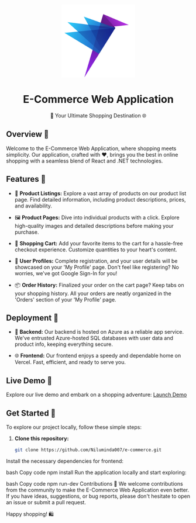 <p align="center">
  <img src="/public/logo.png" alt="Logo" width="200" height="200">
</p>

<h1 align="center">E-Commerce Web Application</h1>

<p align="center">🛒 Your Ultimate Shopping Destination 🌐</p>

## Overview 💼

Welcome to the E-Commerce Web Application, where shopping meets simplicity. Our application, crafted with ❤️, brings you the best in online shopping with a seamless blend of React and .NET technologies.

## Features 🚀

- 📜 **Product Listings:** Explore a vast array of products on our product list page. Find detailed information, including product descriptions, prices, and availability.

- 🖼️ **Product Pages:** Dive into individual products with a click. Explore high-quality images and detailed descriptions before making your purchase.

- 🛒 **Shopping Cart:** Add your favorite items to the cart for a hassle-free checkout experience. Customize quantities to your heart's content.

- 👤 **User Profiles:** Complete registration, and your user details will be showcased on your 'My Profile' page. Don't feel like registering? No worries, we've got Google Sign-In for you!

- 📦 **Order History:** Finalized your order on the cart page? Keep tabs on your shopping history. All your orders are neatly organized in the 'Orders' section of your 'My Profile' page.

## Deployment 🚀

- 💼 **Backend:** Our backend is hosted on Azure as a reliable app service. We've entrusted Azure-hosted SQL databases with user data and product info, keeping everything secure.

- 🌐 **Frontend:** Our frontend enjoys a speedy and dependable home on Vercel. Fast, efficient, and ready to serve you.

## Live Demo 🌟

Explore our live demo and embark on a shopping adventure: [Launch Demo](https://allinonemart.vercel.app/)

## Get Started 🏁

To explore our project locally, follow these simple steps:

1. **Clone this repository:**
   ```bash
   git clone https://github.com/Niluminda007/e-commerce.git
Install the necessary dependencies for frontend:

bash
Copy code
npm install
Run the application locally and start exploring:

bash
Copy code
npm run-dev
Contributions 🤝
We welcome contributions from the community to make the E-Commerce Web Application even better. If you have ideas, suggestions, or bug reports, please don't hesitate to open an issue or submit a pull request.

Happy shopping! 🛍️
